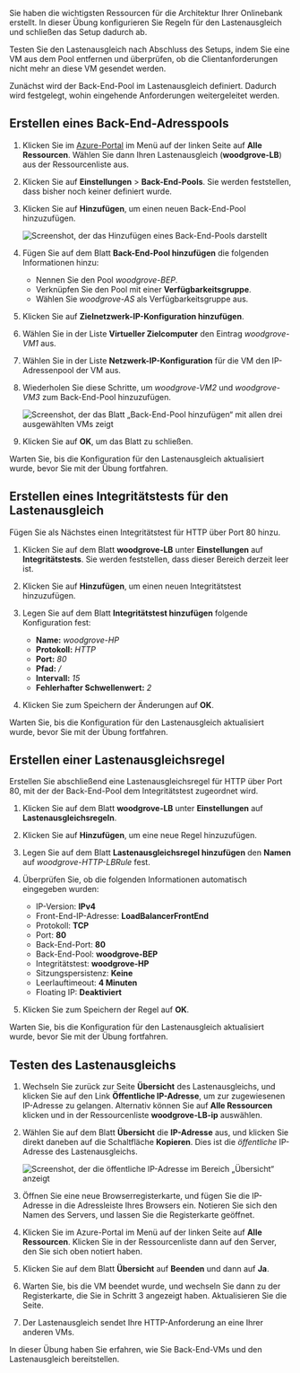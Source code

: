 Sie haben die wichtigsten Ressourcen für die Architektur Ihrer Onlinebank erstellt. In dieser Übung konfigurieren Sie Regeln für den Lastenausgleich und schließen das Setup dadurch ab.

Testen Sie den Lastenausgleich nach Abschluss des Setups, indem Sie eine VM aus dem Pool entfernen und überprüfen, ob die Clientanforderungen nicht mehr an diese VM gesendet werden.

Zunächst wird der Back-End-Pool im Lastenausgleich definiert. Dadurch wird festgelegt, wohin eingehende Anforderungen weitergeleitet werden.

## <a name="create-a-backend-address-pool"></a>Erstellen eines Back-End-Adresspools

1. Klicken Sie im [Azure-Portal](https://portal.azure.com/learn.docs.microsoft.com?azure-portal=true) im Menü auf der linken Seite auf **Alle Ressourcen**. Wählen Sie dann Ihren Lastenausgleich (**woodgrove-LB**) aus der Ressourcenliste aus.

1. Klicken Sie auf **Einstellungen** > **Back-End-Pools**. Sie werden feststellen, dass bisher noch keiner definiert wurde.

1. Klicken Sie auf **Hinzufügen**, um einen neuen Back-End-Pool hinzuzufügen.

    ![Screenshot, der das Hinzufügen eines Back-End-Pools darstellt](../media/6-backend-pools.png)

1. Fügen Sie auf dem Blatt **Back-End-Pool hinzufügen** die folgenden Informationen hinzu:
    - Nennen Sie den Pool _woodgrove-BEP_.
    - Verknüpfen Sie den Pool mit einer **Verfügbarkeitsgruppe**.
    - Wählen Sie _woodgrove-AS_ als Verfügbarkeitsgruppe aus.

1. Klicken Sie auf **Zielnetzwerk-IP-Konfiguration hinzufügen**.

1. Wählen Sie in der Liste **Virtueller Zielcomputer** den Eintrag _woodgrove-VM1_ aus.

1. Wählen Sie in der Liste **Netzwerk-IP-Konfiguration** für die VM den IP-Adressenpool der VM aus.

1. Wiederholen Sie diese Schritte, um _woodgrove-VM2_ und _woodgrove-VM3_ zum Back-End-Pool hinzuzufügen.

    ![Screenshot, der das Blatt „Back-End-Pool hinzufügen“ mit allen drei ausgewählten VMs zeigt](../media/6-add-backend-pool.png)

1. Klicken Sie auf **OK**, um das Blatt zu schließen.

Warten Sie, bis die Konfiguration für den Lastenausgleich aktualisiert wurde, bevor Sie mit der Übung fortfahren.

## <a name="create-a-health-probe-for-the-load-balancer"></a>Erstellen eines Integritätstests für den Lastenausgleich

Fügen Sie als Nächstes einen Integritätstest für HTTP über Port 80 hinzu.

1. Klicken Sie auf dem Blatt **woodgrove-LB** unter **Einstellungen** auf **Integritätstests**. Sie werden feststellen, dass dieser Bereich derzeit leer ist.

1. Klicken Sie auf **Hinzufügen**, um einen neuen Integritätstest hinzuzufügen.

1. Legen Sie auf dem Blatt **Integritätstest hinzufügen** folgende Konfiguration fest:
    - **Name:** _woodgrove-HP_
    - **Protokoll:** _HTTP_
    - **Port:** _80_
    - **Pfad:** _/_
    - **Intervall:** _15_
    - **Fehlerhafter Schwellenwert:** _2_

1. Klicken Sie zum Speichern der Änderungen auf **OK**.

Warten Sie, bis die Konfiguration für den Lastenausgleich aktualisiert wurde, bevor Sie mit der Übung fortfahren.

## <a name="create-a-load-balancer-rule"></a>Erstellen einer Lastenausgleichsregel

Erstellen Sie abschließend eine Lastenausgleichsregel für HTTP über Port 80, mit der der Back-End-Pool dem Integritätstest zugeordnet wird.

1. Klicken Sie auf dem Blatt **woodgrove-LB** unter **Einstellungen** auf **Lastenausgleichsregeln**.

1. Klicken Sie auf **Hinzufügen**, um eine neue Regel hinzuzufügen.

1. Legen Sie auf dem Blatt **Lastenausgleichsregel hinzufügen** den **Namen** auf _woodgrove-HTTP-LBRule_ fest.

1. Überprüfen Sie, ob die folgenden Informationen automatisch eingegeben wurden:
    - IP-Version: **IPv4**
    - Front-End-IP-Adresse: **LoadBalancerFrontEnd**
    - Protokoll: **TCP**
    - Port: **80**
    - Back-End-Port: **80**
    - Back-End-Pool: **woodgrove-BEP**
    - Integritätstest: **woodgrove-HP**
    - Sitzungspersistenz: **Keine**
    - Leerlauftimeout: **4 Minuten**
    - Floating IP: **Deaktiviert**

1. Klicken Sie zum Speichern der Regel auf **OK**.

Warten Sie, bis die Konfiguration für den Lastenausgleich aktualisiert wurde, bevor Sie mit der Übung fortfahren.

## <a name="test-the-load-balancer"></a>Testen des Lastenausgleichs

1. Wechseln Sie zurück zur Seite **Übersicht** des Lastenausgleichs, und klicken Sie auf den Link **Öffentliche IP-Adresse**, um zur zugewiesenen IP-Adresse zu gelangen. Alternativ können Sie auf **Alle Ressourcen** klicken und in der Ressourcenliste **woodgrove-LB-ip** auswählen.

1. Wählen Sie auf dem Blatt **Übersicht** die **IP-Adresse** aus, und klicken Sie direkt daneben auf die Schaltfläche **Kopieren**. Dies ist die _öffentliche_ IP-Adresse des Lastenausgleichs.

    ![Screenshot, der die öffentliche IP-Adresse im Bereich „Übersicht“ anzeigt](../media/6-public-ip.png)

1. Öffnen Sie eine neue Browserregisterkarte, und fügen Sie die IP-Adresse in die Adressleiste Ihres Browsers ein. Notieren Sie sich den Namen des Servers, und lassen Sie die Registerkarte geöffnet.

1. Klicken Sie im Azure-Portal im Menü auf der linken Seite auf **Alle Ressourcen**. Klicken Sie in der Ressourcenliste dann auf den Server, den Sie sich oben notiert haben.

1. Klicken Sie auf dem Blatt **Übersicht** auf **Beenden** und dann auf **Ja**.

1. Warten Sie, bis die VM beendet wurde, und wechseln Sie dann zu der Registerkarte, die Sie in Schritt 3 angezeigt haben. Aktualisieren Sie die Seite.

1. Der Lastenausgleich sendet Ihre HTTP-Anforderung an eine Ihrer anderen VMs.

In dieser Übung haben Sie erfahren, wie Sie Back-End-VMs und den Lastenausgleich bereitstellen.
